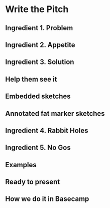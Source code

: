 # Write the Pitch

## Ingredient 1. Problem

## Ingredient 2. Appetite

## Ingredient 3. Solution

## Help them see it

## Embedded sketches

## Annotated fat marker sketches

## Ingredient 4. Rabbit Holes

## Ingredient 5. No Gos

## Examples

## Ready to present

## How we do it in Basecamp
